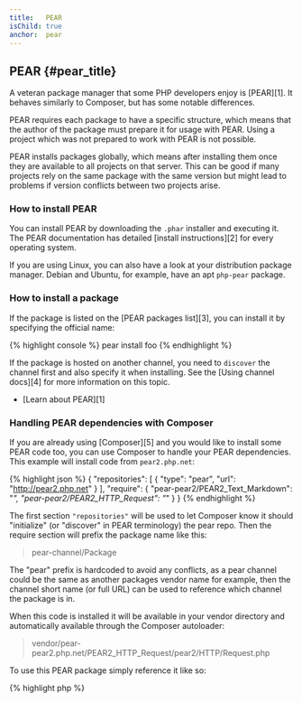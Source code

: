 ```yaml
---
title:   PEAR
isChild: true
anchor:  pear
---
```


## PEAR {#pear_title}

A veteran package manager that some PHP developers enjoy is [PEAR][1]. It behaves similarly to Composer,
but has some notable differences.

PEAR requires each package to have a specific structure, which means that the author of the package must prepare it for
usage with PEAR. Using a project which was not prepared to work with PEAR is not possible.

PEAR installs packages globally, which means after installing them once they are available to all projects on that
server. This can be good if many projects rely on the same package with the same version but might lead to problems if
version conflicts between two projects arise.

### How to install PEAR

You can install PEAR by downloading the `.phar` installer and executing it. The PEAR documentation has 
detailed [install instructions][2] for every operating system.

If you are using Linux, you can also have a look at your distribution package manager. Debian and Ubuntu, 
for example, have an apt `php-pear` package.

### How to install a package

If the package is listed on the [PEAR packages list][3], you can install it by specifying the official name:

{% highlight console %}
pear install foo
{% endhighlight %}

If the package is hosted on another channel, you need to `discover` the channel first and also specify it when
installing. See the [Using channel docs][4] for more information on this topic.

* [Learn about PEAR][1]

### Handling PEAR dependencies with Composer

If you are already using [Composer][5] and you would like to install some PEAR code too, you can use Composer to
handle your PEAR dependencies. This example will install code from `pear2.php.net`:

{% highlight json %}
{
    "repositories": [
        {
            "type": "pear",
            "url": "http://pear2.php.net"
        }
    ],
    "require": {
        "pear-pear2/PEAR2_Text_Markdown": "*",
        "pear-pear2/PEAR2_HTTP_Request": "*"
    }
}
{% endhighlight %}

The first section `"repositories"` will be used to let Composer know it should "initialize" (or "discover" in PEAR
terminology) the pear repo. Then the require section will prefix the package name like this:

> pear-channel/Package

The "pear" prefix is hardcoded to avoid any conflicts, as a pear channel could be the same as another packages vendor
name for example, then the channel short name (or full URL) can be used to reference which channel the package is in.

When this code is installed it will be available in your vendor directory and automatically available through the
Composer autoloader:

> vendor/pear-pear2.php.net/PEAR2_HTTP_Request/pear2/HTTP/Request.php

To use this PEAR package simply reference it like so:

{% highlight php %}
<?php
$request = new pear2\HTTP\Request();
{% endhighlight %}

* [Learn more about using PEAR with Composer][6]


[1]: http://pear.php.net/
[2]: http://pear.php.net/manual/en/installation.getting.php
[3]: http://pear.php.net/packages.php
[4]: http://pear.php.net/manual/en/guide.users.commandline.channels.php
[5]: /#composer_and_packagist
[6]: http://getcomposer.org/doc/05-repositories.md#pear

